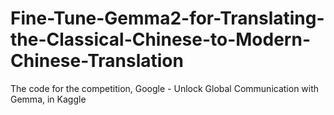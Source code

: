 # Fine-Tune-Gemma2-for-Translating-the-Classical-Chinese-to-Modern-Chinese-Translation
The code for the competition, Google - Unlock Global Communication with Gemma, in Kaggle
